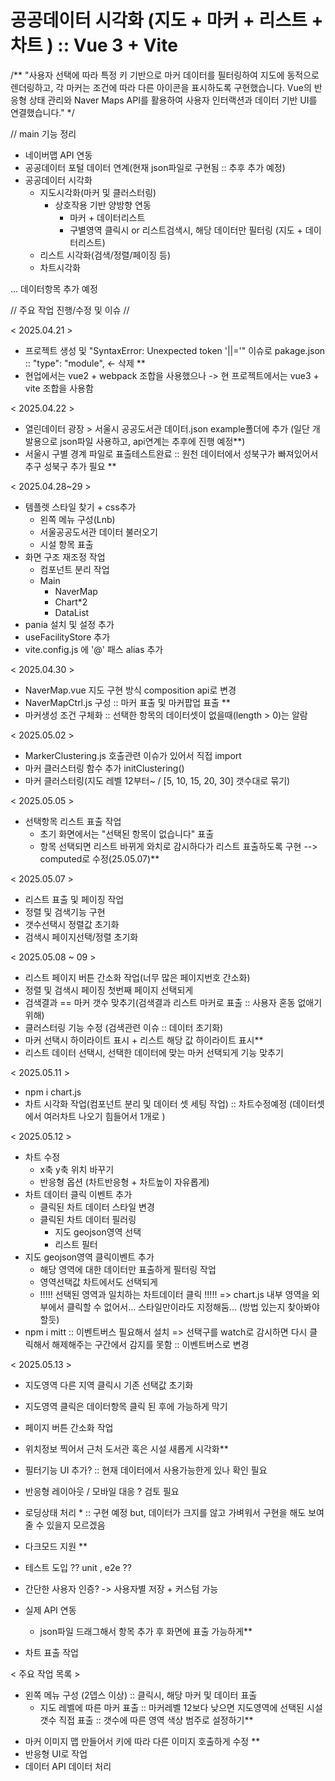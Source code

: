 # 공공데이터 시각화 (지도 + 마커 + 리스트 + 차트 ) :: Vue 3 + Vite

/**
    "사용자 선택에 따라 특정 키 기반으로 마커 데이터를 필터링하여 지도에 동적으로 렌더링하고, 각 마커는 조건에 따라 다른 아이콘을 표시하도록 구현했습니다. Vue의 반응형 상태 관리와 Naver Maps API를 활용하여 사용자 인터랙션과 데이터 기반 UI를 연결했습니다."
 */

// main 기능 정리
- 네이버맵 API 연동
- 공공데이터 포털 데이터 연계(현재 json파일로 구현됨 :: 추후 추가 예정)
- 공공데이터 시각화
    - 지도시각화(마커 및 클러스터링)
        - 상호작용 기반 양방향 연동
            - 마커 + 데이터리스트
            - 구별영역 클릭시 or 리스트검색시, 해당 데이터만 필터링 (지도 + 데이터리스트)
    - 리스트 시각화(검색/정렬/페이징 등)
    - 차트시각화

... 데이터항목 추가 예정


// 주요 작업 진행/수정 및 이슈 //

< 2025.04.21 >
- 프로젝트 생성 및 "SyntaxError: Unexpected token '||='" 이슈로 pakage.json :: "type": "module", ← 삭제 **
- 현업에서는 vue2 + webpack 조합을 사용했으나 -> 현 프로젝트에서는 vue3 + vite 조합을 사용함

< 2025.04.22 >
- 열린데이터 광장 > 서울시 공공도서관 데이터.json example폴더에 추가 (일단 개발용으로 json파일 사용하고, api연계는 추후에 진행 예정**)
- 서울시 구별 경계 파일로 표출테스트완료 :: 원천 데이터에서 성북구가 빠져있어서 추구 성북구 추가 필요 **

< 2025.04.28~29 >
- 템플렛 스타일 찾기 + css추가
    - 왼쪽 메뉴 구성(Lnb)
    - 서울공공도서관 데이터 불러오기
    - 시설 항목 표출
- 화면 구조 재조정 작업
    - 컴포넌트 분리 작업
    - Main
        - NaverMap
        - Chart*2
        - DataList
- pania 설치 및 설정 추가
- useFacilityStore 추가
- vite.config.js 에 '@' 패스 alias 추가

< 2025.04.30 >
- NaverMap.vue 지도 구현 방식 composition api로 변경
- NaverMapCtrl.js 구성 :: 마커 표출 및 마커팝업 표출 **
- 마커생성 조건 구체화 :: 선택한 항목의 데이터셋이 없을때(length > 0)는 알람

< 2025.05.02 >
- MarkerClustering.js 호출관련 이슈가 있어서 직접 import
- 마커 클러스터링 함수 추가 initClustering()
- 마커 클러스터링(지도 레벨 12부터~ / [5, 10, 15, 20, 30] 갯수대로 묶기)

< 2025.05.05 >
- 선택항목 리스트 표출 작업
    - 초기 화면에서는 "선택된 항목이 없습니다" 표출
    - 항목 선택되면 리스트 바뀌게 와치로 감시하다가 리스트 표출하도록 구현 --> computed로 수정(25.05.07)**

< 2025.05.07 >
- 리스트 표출 및 페이징 작업
- 정렬 및 검색기능 구현
- 갯수선택시 정렬값 초기화
- 검색시 페이지선택/정렬 초기화

< 2025.05.08 ~ 09 >
- 리스트 페이지 버튼 간소화 작업(너무 많은 페이지번호 간소화)
- 정렬 및 검색시 페이징 첫번째 페이지 선택되게
- 검색결과 == 마커 갯수 맞추기(검색결과 리스트 마커로 표출 :: 사용자 혼동 없애기 위해)
- 클러스터링 기능 수정 (검색관련 이슈 :: 데이터 초기화)
- 마커 선택시 하이라이트 표시 + 리스트 해당 값 하이라이트 표시**
- 리스트 데이터 선택시, 선택한 데이터에 맞는 마커 선택되게 기능 맞추기

< 2025.05.11 >
- npm i chart.js
- 차트 시각화 작업(컴포넌트 분리 및 데이터 셋 세팅 작업) :: 차트수정예정 (데이터셋에서 여러차트 나오기 힘들어서 1개로 )

< 2025.05.12 >
- 차트 수정
    - x축 y축 위치 바꾸기
    - 반응형 옵션 (차트반응형 + 차트높이 자유롭게)
- 차트 데이터 클릭 이벤트 추가
    - 클릭된 차트 데이터 스타일 변경
    - 클릭된 차트 데이터 필러링 
        - 지도 geojson영역 선택
        - 리스트 필터
- 지도 geojson영역 클릭이벤트 추가
    - 해당 영역에 대한 데이터만 표출하게 필터링 작업
    - 영역선택값 차트에서도 선택되게
    - !!!!! 선택된 영역과 일치하는 차트데이터 클릭 !!!!!
        => chart.js 내부 영역을 외부에서 클릭할 수 없어서... 스타일만이라도 지정해둠... (방법 있는지 찾아봐야할듯)
- npm i mitt :: 이벤트버스 필요해서 설치
    => 선택구를 watch로 감시하면 다시 클릭해서 해제해주는 구간에서 감지를 못함 :: 이벤트버스로 변경

< 2025.05.13 >
- 지도영역 다른 지역 클릭시 기존 선택값 초기화
- 지도영역 클릭은 데이터항목 클릭 된 후에 가능하게 막기
- 페이지 버튼 간소화 작업

- 위치정보 찍어서 근처 도서관 혹은 시설 새롭게 시각화**

- 필터기능 UI 추가? :: 현재 데이터에서 사용가능한게 있나 확인 필요
- 반응형 레이아웃 / 모바일 대응 ? 검토 필요
- 로딩상태 처리 * :: 구현 예정 but, 데이터가 크지를 않고 가벼워서 구현을 해도 보여줄 수 있을지 모르겠음
- 다크모드 지원 **
- 테스트 도입 ?? unit , e2e ??
- 간단한 사용자 인증? -> 사용자별 저장 + 커스텀 가능
- 실제 API 연동
    - json파일 드래그해서 항목 추가 후 화면에 표출 가능하게**
- 차트 표출 작업

< 주요 작업 목록 >
- 왼쪽 메뉴 구성 (2뎁스 이상) :: 클릭시, 해당 마커 및 데이터 표출
    - 지도 레벨에 따른 마커 표출 :: 마커레벨 12보다 낮으면 지도영역에 선택된 시설갯수 직접 표출 :: 갯수에 따른 영역 색상 범주로 설정하기**
+ 마커 이미지 맵 만들어서 키에 따라 다른 이미지 호출하게 수정 **
+ 반응형 UI로 작업
+ 데이터 API 데이터 처리 
